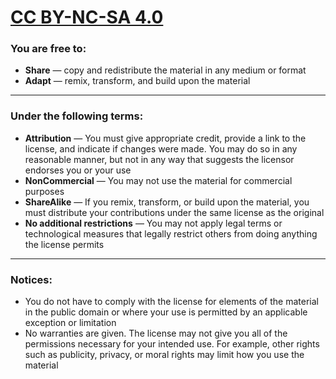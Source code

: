 # [CC BY-NC-SA 4.0](http://creativecommons.org/licenses/by-nc-sa/4.0/)

### You are free to:

- **Share** — copy and redistribute the material in any medium or format
- **Adapt** — remix, transform, and build upon the material

- - - -

### Under the following terms:

- **Attribution** — You must give appropriate credit, provide a link to the license, and indicate if changes were made. You may do so in any reasonable manner, but not in any way that suggests the licensor endorses you or your use
- **NonCommercial** — You may not use the material for commercial purposes
- **ShareAlike** — If you remix, transform, or build upon the material, you must distribute your contributions under the same license as the original
- **No additional restrictions** — You may not apply legal terms or technological measures that legally restrict others from doing anything the license permits

- - - -

### Notices:

- You do not have to comply with the license for elements of the material in the public domain or where your use is permitted by an applicable exception or limitation
- No warranties are given. The license may not give you all of the permissions necessary for your intended use. For example, other rights such as publicity, privacy, or moral rights may limit how you use the material
